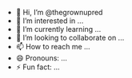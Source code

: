 - 👋 Hi, I’m @thegrownupred
- 👀 I’m interested in ...
- 🌱 I’m currently learning ...
- 💞️ I’m looking to collaborate on ...
- 📫 How to reach me ...
- 😄 Pronouns: ...
- ⚡ Fun fact: ...

<!---
thegrownupred/thegrownupred is a ✨ special ✨ repository because its `README.md` (this file) appears on your GitHub profile.
You can click the Preview link to take a look at your changes.
--->
